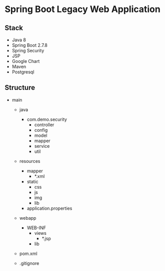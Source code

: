 # Spring Boot Legacy Web Application

## Stack
- Java 8
- Spring Boot 2.7.8
- Spring Security
- JSP
- Google Chart
- Maven
- Postgresql

## Structure
- main
  - java
    - com.demo.security
      - controller
      - config
      - model
      - mapper
      - service
      - util
  - resources
    - mapper
      - *.xml
    - static
      - css
      - js
      - img
      - lib
    - application.properties

  - webapp
    - WEB-INF
      - views
        - *.jsp
      - lib
  - pom.xml
  - .gitignore
